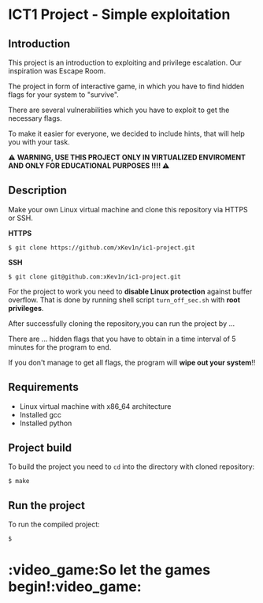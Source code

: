# ICT1 Project - Simple exploitation

## Introduction
This project is an introduction to exploiting and privilege escalation. Our inspiration was Escape Room.

The project in form of interactive game, in which you have to find hidden flags for your system to "survive".

There are several vulnerabilities which you have to exploit to get the necessary flags.

To make it easier for everyone, we decided to include hints, that will help you with your task.

:warning: <b> WARNING, USE THIS PROJECT ONLY IN VIRTUALIZED ENVIROMENT AND ONLY FOR EDUCATIONAL PURPOSES !!!! </b> :warning: </font>

## Description
Make your own Linux virtual machine and clone this repository via HTTPS or SSH.

<b> HTTPS </b>
```shell
$ git clone https://github.com/xKev1n/ic1-project.git
```

<b> SSH </b>
```shell
$ git clone git@github.com:xKev1n/ic1-project.git
```

For the project to work you need to <b>disable Linux protection</b> against buffer overflow. That is done by running shell script `turn_off_sec.sh` with <b>root privileges</b>.

After successfully cloning the repository,you can run the project by ...

There are ... hidden flags that you have to obtain in a time interval of 5 minutes for the program to end.

If you don't manage to get all flags, the program will <b>wipe out your system</b>:bangbang:

## Requirements
- Linux virtual machine with x86_64 architecture
- Installed gcc
- Installed python 

## Project build
To build the project you need to `cd` into the directory with cloned repository:
```shell
$ make
```

## Run the project
To run the compiled project:
```shell
$ 
```
<h1>:video_game:So let the games begin!:video_game:</h1>
